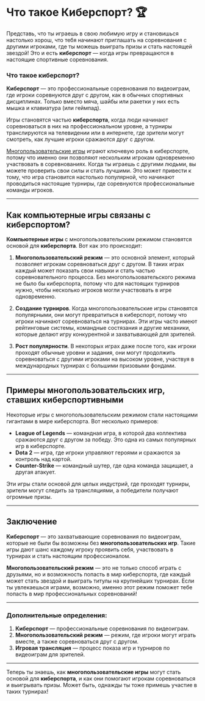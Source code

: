 # **Что такое Киберспорт?** 🏆

Представь, что ты играешь в свою любимую игру и становишься настолько хорош, что тебя начинают приглашать на соревнования с другими игроками, где ты можешь выиграть призы и стать настоящей звездой! Это и есть **киберспорт** — когда игры превращаются в настоящие спортивные соревнования.

### Что такое киберспорт?
**Киберспорт** — это профессиональные соревнования по видеоиграм, где игроки соревнуются друг с другом, как в обычных спортивных дисциплинах. Только вместо мяча, шайбы или ракетки у них есть мышка и клавиатура (или геймпад). 

Игры становятся частью **киберспорта**, когда люди начинают соревноваться в них на профессиональном уровне, а турниры транслируются на телевидении или в интернете, где зрители могут смотреть, как лучшие игроки сражаются друг с другом.

[Многопользовательские игры](./multiplayer_mode.md) играют ключевую роль в киберспорте, потому что именно они позволяют нескольким игрокам одновременно участвовать в соревнованиях. Когда ты играешь с другими людьми, вы можете проверить свои силы и стать лучшими. Это может привести к тому, что игра становится настолько популярной, что начинают проводиться настоящие турниры, где соревнуются профессиональные команды игроков.

---

## **Как компьютерные игры связаны с киберспортом?** 

**Компьютерные игры** с многопользовательским режимом становятся основой для **киберспорта**. Вот как это происходит:

1. **Многопользовательский режим** — это основной элемент, который позволяет игрокам соревноваться друг с другом. В таких играх каждый может показать свои навыки и стать частью соревновательного процесса. Без многопользовательского режима не было бы киберспорта, потому что для настоящих турниров нужно, чтобы несколько игроков могли участвовать в игре одновременно.

2. **Создание турниров**. Когда многопользовательские игры становятся популярными, они могут превратиться в киберспорт, потому что игроки начинают соревноваться на турнирах. Эти игры часто имеют рейтинговые системы, командные состязания и другие механики, которые делают игру конкурентной и захватывающей для зрителей.

3. **Рост популярности**. В некоторых играх даже после того, как игроки проходят обычные уровни и задания, они могут продолжить соревноваться с другими игроками на высоком уровне, участвуя в международных турнирах с большими призовыми фондами.

---

## **Примеры многопользовательских игр, ставших киберспортивными**

Некоторые игры с многопользовательским режимом стали настоящими гигантами в мире киберспорта. Вот несколько примеров:

- **League of Legends** — командная игра, в которой два коллектива сражаются друг с другом за победу. Это одна из самых популярных игр в киберспорте.
- **Dota 2** — игра, где игроки управляют героями и сражаются за контроль над картой.
- **Counter-Strike** — командный шутер, где одна команда защищает, а другая атакует.

Эти игры стали основой для целых индустрий, где проходят турниры, зрители могут следить за трансляциями, а победители получают огромные призы.

---

## **Заключение**

**Киберспорт** — это захватывающие соревнования по видеоиграм, которые не были бы возможны без **многопользовательских игр**. Такие игры дают шанс каждому игроку проявить себя, участвовать в турнирах и стать настоящим профессионалом.

**Многопользовательский режим** — это не только способ играть с друзьями, но и возможность попасть в мир киберспорта, где каждый может стать звездой и выиграть титулы на крупнейших турнирах. Если ты увлекаешься играми, возможно, именно этот режим поможет тебе попасть в мир профессиональных соревнований!

---

### Дополнительные определения:
1. **Киберспорт** — профессиональные соревнования по видеоиграм.
2. **Многопользовательский режим** — режим, где игроки могут играть вместе, а также соревноваться друг с другом.
3. **Игровая трансляция** — процесс показа игр и турниров по видеоиграм для зрителей.

---

Теперь ты знаешь, как **многопользовательские игры** могут стать основой для **киберспорта**, и как они помогают игрокам соревноваться и выигрывать призы. Может быть, однажды ты тоже примешь участие в таких турнирах!
